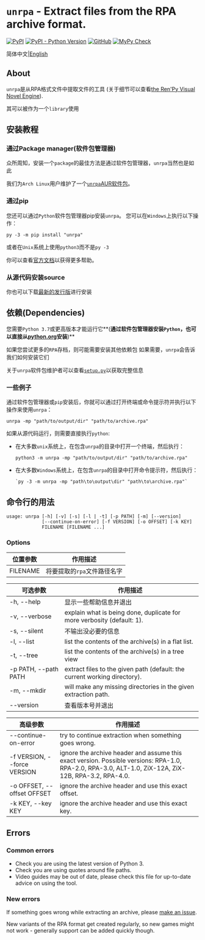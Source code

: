 # `unrpa` - Extract files from the RPA archive format.

[![PyPI](https://img.shields.io/pypi/v/unrpa)](https://pypi.org/project/unrpa/) 
[![PyPI - Python Version](https://img.shields.io/pypi/pyversions/unrpa)](https://www.python.org/)
[![GitHub](https://img.shields.io/github/license/Lattyware/unrpa)](https://github.com/Lattyware/unrpa/blob/master/COPYING)
[![MyPy Check](https://github.com/Lattyware/unrpa/workflows/MyPy%20Check/badge.svg)](https://github.com/Lattyware/unrpa/actions?query=workflow%3A%22MyPy+Check%22)



简体中文|[English]()

## About

`unrpa`是从RPA格式文件中提取文件的工具 (关于细节可以查看[the Ren'Py Visual Novel Engine](http://www.renpy.org/)).

其可以被作为一个`library`使用

## 安装教程

### 通过Package manager(软件包管理器)

众所周知，安装一个`package`的最佳方法是通过软件包管理器，`unrpa`当然也是如此

我们为`Arch Linux`用户维护了一个[`unrpa`AUR软件包](https://aur.archlinux.org/packages/unrpa/)。

### 通过pip

您还可以通过`Python`软件包管理器pip安装`unrpa`。 您可以在`Windows`上执行以下操作：

    py -3 -m pip install "unrpa"


或者在`Unix`系统上使用`python3`而不是`py -3`

你可以查看[官方文档](https://packaging.python.org/tutorials/installing-packages/)以获得更多帮助。

### 从源代码安装source

你也可以下载[最新的发行版](https://github.com/Lattyware/unrpa/releases/latest)进行安装

## 依赖(Dependencies)

您需要`Python 3.7`或更高版本才能运行它**(**通过软件包管理器安装`Python`，也可以直接从[python.org](https://www.python.org/downloads/)安装**)**

如果您尝试更多的`RPA`存档，则可能需要安装其他依赖包
如果需要，`unrpa`会告诉我们如何安装它们

关于`unrpa`软件包维护者可以查看[`setup.py`](https://github.com/Lattyware/unrpa/blob/master/setup.py)以获取完整信息

### 一些例子

通过软件包管理器或`pip`安装后，你就可以通过打开终端或命令提示符并执行以下操作来使用`unrpa`：

    unrpa -mp "path/to/output/dir" "path/to/archive.rpa"

如果从源代码运行，则需要直接执行`python`:

 - 在大多数`unix`系统上，在包含`unrpa`的目录中打开一个终端，然后执行：

     `python3 -m unrpa -mp "path/to/output/dir" "path/to/archive.rpa"`
    
 - 在大多数`Windows`系统上，在包含`unrpa`的目录中打开命令提示符，然后执行：

       `py -3 -m unrpa -mp "path\to\output\dir" "path\to\archive.rpa"`

## 命令行的用法

```
usage: unrpa [-h] [-v] [-s] [-l | -t] [-p PATH] [-m] [--version]
             [--continue-on-error] [-f VERSION] [-o OFFSET] [-k KEY]
             FILENAME [FILENAME ...]
```

### Options

| 位置参数 | 作用描述                    |
| -------- | --------------------------- |
| FILENAME | 将要提取的`rpa`文件路径名字 |

| 可选参数             | 作用描述                                                     |
| -------------------- | ------------------------------------------------------------ |
| -h, --help           | 显示一些帮助信息并退出                                       |
| -v, --verbose        | explain what is being done, duplicate for more verbosity (default: 1). |
| -s, --silent         | 不输出没必要的信息                                           |
| -l, --list           | list the contents of the archive(s) in a flat list.          |
| -t, --tree           | list the contents of the archive(s) in a tree view           |
| -p PATH, --path PATH | extract files to the given path (default: the current working directory). |
| -m, --mkdir          | will make any missing directories in the given extraction path. |
| --version            | 查看版本号并退出                                             |

| 高级参数                    | 作用描述                                                     |
| --------------------------- | ------------------------------------------------------------ |
| --continue-on-error         | try to continue extraction when something goes wrong.        |
| -f VERSION, --force VERSION | ignore the archive header and assume this exact version. Possible versions: RPA-1.0, RPA-2.0, RPA-3.0, ALT-1.0, ZiX-12A, ZiX-12B, RPA-3.2, RPA-4.0. |
| -o OFFSET, --offset OFFSET  | ignore the archive header and use this exact offset.         |
| -k KEY, --key KEY           | ignore the archive header and use this exact key.            |


## Errors

### Common errors

  - Check you are using the latest version of Python 3.
  - Check you are using quotes around file paths.
  - Video guides may be out of date, please check this file for up-to-date advice on using the tool.

### New errors

If something goes wrong while extracting an archive, please [make an issue](https://github.com/Lattyware/unrpa/issues/new). 

New variants of the RPA format get created regularly, so new games might not work - generally support can be added quickly though.